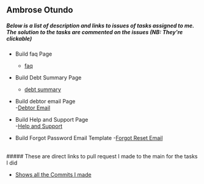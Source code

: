## Ambrose Otundo

##### Below is a list of description and links to issues of tasks assigned to me. The solution to the tasks are commented on the issues *(NB: They're clickable)*

* Build faq Page <br>
    - [faq](https://github.com/zuri-training/proj_debtors-team-36/pull/74)
    
* Build Debt Summary Page <br>
    - [debt summary](https://github.com/zuri-training/proj_debtors-team-36/pull/81)

* Build debtor email Page <br>
    -[Debtor Email](https://github.com/zuri-training/proj_debtors-team-36/pull/91)
* Build Help and Support Page <br>
    -[Help and Support](https://github.com/zuri-training/proj_debtors-team-36/pull/90)
    <br>
* Build Forgot Password Email Template
    -[Forgot Reset Email](https://github.com/zuri-training/proj_debtors-team-36/pull/119)
<br>
##### These are direct links to pull request I made to the main for the tasks I did

* [Shows all the Commits I made](https://github.com/zuri-training/proj_debtors-team-36/pulls?q=is%3Apr+author%3AAmbroseOtundo+is%3Aclosed)
